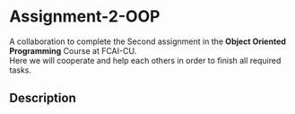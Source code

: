 # Assignment-2-OOP
A collaboration to complete the Second assignment in the **Object Oriented Programming** Course at FCAI-CU.\
Here we will cooperate and help each others in order to finish all required tasks.
## Description

